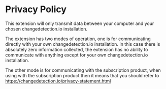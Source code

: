 # Privacy Policy

This extension will only transmit data between your computer and your chosen changedetection.io installation.

The extension has two modes of operation, one is for communicating directly with your own changedetection.io installation.
In this case there is absolutely zero information collected, the extension has no ability to communicate with anything except for your own changedetection.io installation.


The other mode is for communicating with the subscription product, when using with the subscription product then it means that you should refer to https://changedetection.io/privacy-statement.html

